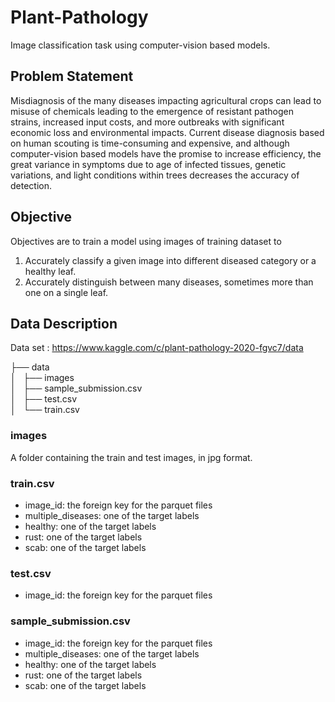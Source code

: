 # Plant-Pathology

Image classification task using computer-vision based models.

##  Problem Statement

Misdiagnosis of the many diseases impacting agricultural crops can lead to misuse of chemicals leading to the emergence of resistant pathogen strains, increased input costs, and more outbreaks with significant economic loss and environmental impacts. Current disease diagnosis based on human scouting is time-consuming and expensive, and although computer-vision based models have the promise to increase efficiency, the great variance in symptoms due to age of infected tissues, genetic variations, and light conditions within trees decreases the accuracy of detection.

##  Objective

Objectives are to train a model using images of training dataset to 
1) Accurately classify a given image into different diseased category or a healthy leaf.
2) Accurately distinguish between many diseases, sometimes more than one on a single leaf.

## Data Description

Data set : https://www.kaggle.com/c/plant-pathology-2020-fgvc7/data

├── data<br/>
│   ├── images<br/>
│   ├── sample_submission.csv<br/>
│   ├── test.csv<br/>
│   └── train.csv

### images
A folder containing the train and test images, in jpg format.

### train.csv

* image_id: the foreign key for the parquet files
* multiple_diseases: one of the target labels
* healthy: one of the target labels
* rust: one of the target labels
* scab: one of the target labels

### test.csv

* image_id: the foreign key for the parquet files

### sample_submission.csv

* image_id: the foreign key for the parquet files
* multiple_diseases: one of the target labels
* healthy: one of the target labels
* rust: one of the target labels
* scab: one of the target labels






